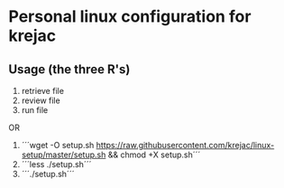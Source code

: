 # Personal linux configuration for krejac

## Usage (the three R's)

1) retrieve file   
2) review file    
3) run file   

OR

1) ´´´wget -O setup.sh https://raw.githubusercontent.com/krejac/linux-setup/master/setup.sh && chmod +X setup.sh´´´   
2) ´´´less ./setup.sh´´´   
3) ´´´./setup.sh´´´   
 
